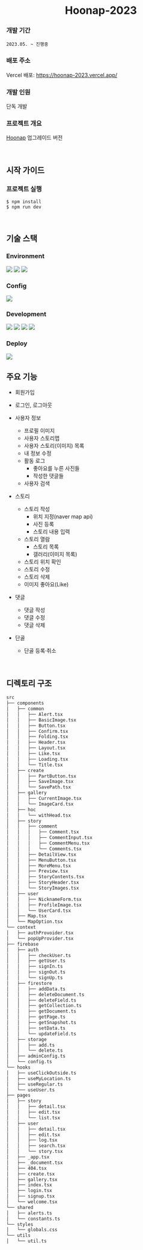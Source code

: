 <h1 align="center">Hoonap-2023</h1>

### 개발 기간

    2023.05. ~ 진행중

### 배포 주소

Vercel 배포: https://hoonap-2023.vercel.app/

### 개발 인원

단독 개발

### 프로젝트 개요

[Hoonap](https://github.com/By-hoon/Hoonap) 업그레이드 버전

<br>

## 시작 가이드

### 프로젝트 실행

    $ npm install
    $ npm run dev

<br>

## 기술 스택

### Environment

<img src="https://img.shields.io/badge/Visual studio code-007ACC?style=for-the-badge&logo=Visual studio code&logoColor=white">
<img src="https://img.shields.io/badge/git-F05032?style=for-the-badge&logo=git&logoColor=white">
<img src="https://img.shields.io/badge/github-181717?style=for-the-badge&logo=github&logoColor=white">

### Config

<img src="https://img.shields.io/badge/npm-CB3837?style=for-the-badge&logo=npm&logoColor=white">

### Development

<img src="https://img.shields.io/badge/Typescript-3178C6?style=for-the-badge&logo=Typescript&logoColor=white">
<img src="https://img.shields.io/badge/React-000000?style=for-the-badge&logo=React&logoColor=61DAFB">
<img src="https://img.shields.io/badge/Next.js-000000?style=for-the-badge&logo=Next.js&logoColor=white">
<img src="https://img.shields.io/badge/Tailwind css-06B6D4?style=for-the-badge&logo=tailwindcss&logoColor=white">

### Deploy

<img src="https://img.shields.io/badge/vercel-000000?style=for-the-badge&logo=vercel&logoColor=white">

<br>

## 주요 기능

- 회원가입
- 로그인, 로그아웃

- 사용자 정보

  - 프로필 이미지
  - 사용자 스토리맵
  - 사용자 스토리(이미지) 목록
  - 내 정보 수정
  - 활동 로그
    - 좋아요를 누른 사진들
    - 작성한 댓글들
  - 사용자 검색

- 스토리

  - 스토리 작성
    - 위치 지정(naver map api)
    - 사진 등록
    - 스토리 내용 입력
  - 스토리 열람
    - 스토리 목록
    - 갤러리(이미지 목록)
  - 스토리 위치 확인
  - 스토리 수정
  - 스토리 삭제
  - 이미지 좋아요(Like)

- 댓글

  - 댓글 작성
  - 댓글 수정
  - 댓글 삭제

- 단골
  - 단골 등록·취소

<br>

## 디렉토리 구조

```bash
src
├── components
│   ├── common
│   │   ├── Alert.tsx
│   │   ├── BasicImage.tsx
│   │   ├── Button.tsx
│   │   ├── Confirm.tsx
│   │   ├── Folding.tsx
│   │   ├── Header.tsx
│   │   ├── Layout.tsx
│   │   ├── Like.tsx
│   │   ├── Loading.tsx
│   │   └── Title.tsx
│   ├── create
│   │   ├── PartButton.tsx
│   │   ├── SaveImage.tsx
│   │   └── SavePath.tsx
│   ├── gallery
│   │   ├── CurrentImage.tsx
│   │   └── ImageCard.tsx
│   ├── hoc
│   │   └── withHead.tsx
│   ├── story
│   │   ├── comment
│   │   │   ├── Comment.tsx
│   │   │   ├── CommentInput.tsx
│   │   │   ├── CommentMenu.tsx
│   │   │   └── Comments.tsx
│   │   ├── DetailView.tsx
│   │   ├── MenuButton.tsx
│   │   ├── MoreMenu.tsx
│   │   ├── Preview.tsx
│   │   ├── StoryContents.tsx
│   │   ├── StoryHeader.tsx
│   │   └── StoryImages.tsx
│   ├── user
│   │   ├── NicknameForm.tsx
│   │   ├── ProfileImage.tsx
│   │   └── UserCard.tsx
│   ├── Map.tsx
│   └── MapOption.tsx
└── context
│   ├── authProvoider.tsx
│   └── popUpProvider.tsx
├── firebase
│   ├── auth
│   │   ├── checkUser.ts
│   │   ├── getUser.ts
│   │   ├── signIn.ts
│   │   ├── signOut.ts
│   │   └── signUp.ts
│   ├── firestore
│   │   ├── addData.ts
│   │   ├── deleteDocument.ts
│   │   ├── deleteField.ts
│   │   ├── getCollection.ts
│   │   ├── getDocument.ts
│   │   ├── getPage.ts
│   │   ├── getSnapshot.ts
│   │   ├── setData.ts
│   │   └── updateField.ts
│   ├── storage
│   │   ├── add.ts
│   │   └── delete.ts
│   ├── adminConfig.ts
│   └── config.ts
└── hooks
│   ├── useClickOutside.ts
│   ├── useMyLocation.ts
│   ├── useRegular.ts
│   └── useUser.ts
├── pages
│   ├── story
│   │   ├── detail.tsx
│   │   ├── edit.tsx
│   │   └── list.tsx
│   ├── user
│   │   ├── detail.tsx
│   │   ├── edit.tsx
│   │   ├── log.tsx
│   │   ├── search.tsx
│   │   └── story.tsx
│   ├── _app.tsx
│   ├── _document.tsx
│   ├── 404.tsx
│   ├── create.tsx
│   ├── gallery.tsx
│   ├── index.tsx
│   ├── login.tsx
│   ├── signup.tsx
│   └── welcome.tsx
└── shared
│   ├── alerts.ts
│   └── constants.ts
└── styles
│   └── globals.css
└── utils
│   └── util.ts
```
